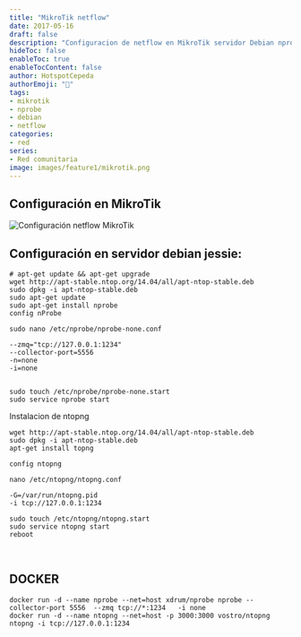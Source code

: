 ```yaml
---
title: "MikroTik netflow"
date: 2017-05-16
draft: false
description: "Configuracion de netflow en MikroTik servidor Debian nprobe"
hideToc: false
enableToc: true
enableTocContent: false
author: HotspotCepeda 
authorEmoji: "🗻"
tags:
- mikrotik
- nprobe
- debian
- netflow
categories:
- red
series:
- Red comunitaria
image: images/feature1/mikrotik.png
---
```

## Configuración en MikroTik

![Configuración netflow MikroTik](/images/post/netflow_mikrotik.png)

## Configuración en servidor debian jessie:
```
# apt-get update && apt-get upgrade
wget http://apt-stable.ntop.org/14.04/all/apt-ntop-stable.deb
sudo dpkg -i apt-ntop-stable.deb
sudo apt-get update
sudo apt-get install nprobe
config nProbe
```
```
sudo nano /etc/nprobe/nprobe-none.conf

--zmq="tcp://127.0.0.1:1234"
--collector-port=5556
-n=none
-i=none


sudo touch /etc/nprobe/nprobe-none.start
sudo service nprobe start
```

Instalacion de ntopng
```
wget http://apt-stable.ntop.org/14.04/all/apt-ntop-stable.deb
sudo dpkg -i apt-ntop-stable.deb
apt-get install topng
 
config ntopng

nano /etc/ntopng/ntopng.conf

-G=/var/run/ntopng.pid
-i tcp://127.0.0.1:1234
 
sudo touch /etc/ntopng/ntopng.start
sudo service ntopng start
reboot
```
 
## DOCKER
```
docker run -d --name nprobe --net=host xdrum/nprobe nprobe --collector-port 5556  --zmq tcp://*:1234   -i none
docker run -d --name ntopng --net=host -p 3000:3000 vostro/ntopng ntopng -i tcp://127.0.0.1:1234
```